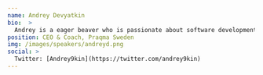 ```yaml
---
name: Andrey Devyatkin
bio:  >
  Andrey is a eager beaver who is passionate about software development and development processes automation. During years Andrey worked as a coach, software developer, scrum master, build and realise engineer, architect for continuous delivery infrastructure. Currently Andrey is leading operations in Swedish branch of Praqma, a consultancy bureau specialized in continuous delivery and software development automation, open source tools development and support.
position: CEO & Coach, Praqma Sweden
img: /images/speakers/andreyd.png
social: >
  Twitter: [Andrey9kin](https://twitter.com/andrey9kin)
---
```

